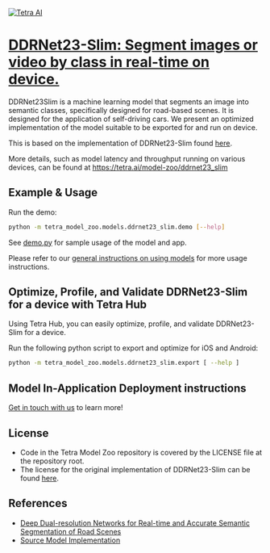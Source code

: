 [![Tetra AI](https://tetra-public-assets.s3.us-west-2.amazonaws.com/model-zoo/logo.svg)](https://tetra.ai/)


# [DDRNet23-Slim: Segment images or video by class in real-time on device.](https://tetra.ai/model-zoo/ddrnet23_slim)

DDRNet23Slim is a machine learning model that segments an image into semantic classes, specifically designed for road-based scenes. It is designed for the application of self-driving cars. We present an optimized implementation of the model suitable to be exported for and run on device.

This is based on the implementation of DDRNet23-Slim found [here](https://github.com/chenjun2hao/DDRNet.pytorch).

More details, such as model latency and throughput running on various devices, can be found at https://tetra.ai/model-zoo/ddrnet23_slim


## Example & Usage

Run the demo:
```bash
python -m tetra_model_zoo.models.ddrnet23_slim.demo [--help]
```

See [demo.py](demo.py) for sample usage of the model and app.

Please refer to our [general instructions on using models](../../#tetra-model-zoo) for more usage instructions.


## Optimize, Profile, and Validate DDRNet23-Slim for a device with Tetra Hub
Using Tetra Hub, you can easily optimize, profile, and validate DDRNet23-Slim for a device.

Run the following python script to export and optimize for iOS and Android:
```bash
python -m tetra_model_zoo.models.ddrnet23_slim.export [ --help ]
```

## Model In-Application Deployment instructions
<a href="mailto:support@tetra.ai?subject=Request Access for Tetra Hub&body=Interest in using DDRNet23-Slim in model zoo for deploying on-device.">Get in touch with us</a> to learn more!


## License
- Code in the Tetra Model Zoo repository is covered by the LICENSE file at the repository root.
- The license for the original implementation of DDRNet23-Slim can be found [here](https://github.com/chenjun2hao/DDRNet.pytorch/blob/main/LICENSE).


## References
* [Deep Dual-resolution Networks for Real-time and Accurate Semantic Segmentation of Road Scenes](https://arxiv.org/abs/2101.06085)
* [Source Model Implementation](https://github.com/chenjun2hao/DDRNet.pytorch)
